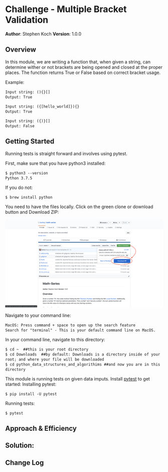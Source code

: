 # Challenge - Multiple Bracket Validation

**Author**: Stephen Koch
**Version**: 1.0.0

## Overview
In this module, we are writing a function that, when given a string, can determine wither or not brackets are being opened and closed at the proper places. The function returns True or False based on correct bracket usage.

Example:
```
Input string: (){}[]
Output: True
```
```
Input string: ({[hello_world]}){}
Output: True
```
```
Input string: ({)}[]
Output: False
```

## Getting Started
Running tests is straight forward and involves using pytest.

First, make sure that you have python3 installed:
```
$ python3 --version
Python 3.7.5
```
If you do not:
```
$ brew install python
```
You need to have the files locally. Click on the green clone or download button and Download ZIP:

![Click_to_download](../../assets/Click_to_download.png)

Navigate to your command line:
```
MacOS: Press command + space to open up the search feature
Search for "terminal" - This is your default command line on MacOS.
```
In your command line, navigate to this directory:
```
$ cd ~  ##this is your root directory
$ cd Downloads  ##by default: Downloads is a directory inside of your root; and where your file will be downloaded
$ cd python_data_structures_and_algorithims ##and now you are in this directory
```
This module is running tests on given data imputs. Install [pytest](https://docs.pytest.org/en/latest/getting-started.html) to get started:
Installing pytest:
```
$ pip install -U pytest
```
Running tests:
```
$ pytest
```

## Approach & Efficiency
 
 
## Solution:


## Change Log



